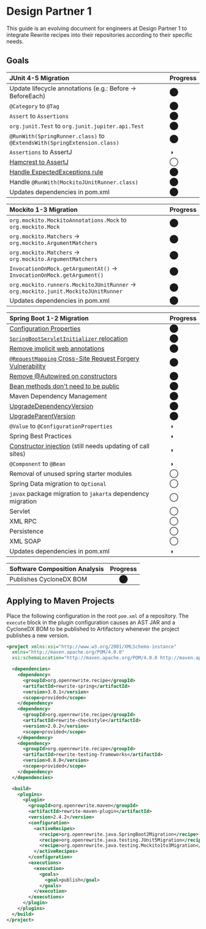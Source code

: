 # Design Partner 1

This guide is an evolving document for engineers at Design Partner 1 to integrate Rewrite recipes into their repositories according to their specific needs.

## Goals

| JUnit 4-5 Migration | Progress |
| :--- | :--- |
| Update lifecycle annotations (e.g.: Before -> BeforeEach)| ⬤ |
| `@Category` to `@Tag` | ⬤ |
| `Assert` to `Assertions` | ⬤ |
| `org.junit.Test` to `org.junit.jupiter.api.Test` | ⬤ |
| `@RunWith(SpringRunner.class)` to `@ExtendsWith(SpringExtension.class)` | ⬤ |
| `Assertions` to AssertJ | ◑ |
| [Hamcrest to AssertJ](https://github.com/openrewrite/rewrite-testing-frameworks/issues/8) | ◯ |
| [Handle ExpectedExceptions rule](https://github.com/openrewrite/rewrite-testing-frameworks/issues/9) | ⬤ |
| Handle `@RunWith(MockitoJUnitRunner.class)` | ⬤ |
| Updates dependencies in pom.xml | ⬤ |

| Mockito 1-3 Migration | Progress |
| :--- | :--- |
| `org.mockito.MockitoAnnotations.Mock` to `org.mockito.Mock` | ⬤ |
| `org.mockito.Matchers` -> `org.mockito.ArgumentMatchers` | ⬤ |
| `org.mockito.Matchers` -> `org.mockito.ArgumentMatchers` | ⬤ |
| `InvocationOnMock.getArgumentAt()` -> `InvocationOnMock.getArgument()` | ⬤ |
| `org.mockito.runners.MockitoJUnitRunner` -> `org.mockito.junit.MockitoJUnitRunner` | ⬤ |
| Updates dependencies in pom.xml | ⬤ |

| Spring Boot 1-2 Migration | Progress |
| :--- | :--- |
| [Configuration Properties](../java/spring/spring-boot-2-migration/springbootconfiguration.md) | ⬤ |
| [`SpringBootServletInitializer` relocation](../java/spring/spring-boot-2-migration/springbootservletinitializerpackage.md) | ⬤ |
| [Remove implicit web annotations](../java/spring/best-practices/implicitwebannotationnames.md) | ⬤ |
| [`@RequestMapping` Cross-Site Request Forgery Vulnerability](../java/spring/best-practices/norequestmappingannotation.md) | ⬤ |
| [Remove @Autowired on constructors](../java/spring/best-practices/noautowired.md) | ⬤ |
| [Bean methods don't need to be public](../java/spring/best-practices/beanmethodsnotpublic.md) | ⬤ |
| Maven Dependency Management | ⬤ |
| [UpgradeDependencyVersion](../maven/transforming-maven-poms/upgradedependencyversion.md) | ⬤ |
| [UpgradeParentVersion](../maven/transforming-maven-poms/upgradeparentversion.md) | ⬤ |
| `@Value` to `@ConfigurationProperties` | ◑ |
| Spring Best Practices | ◑ |
| [Constructor injection](../java/spring/best-practices/constructorinjection.md) \(still needs updating of call sites\) | ◑ |
| `@Component` to `@Bean` | ◑ |
| Removal of unused spring starter modules | ◯ |
| Spring Data migration to `Optional` | ◯ |
| `javax` package migration to `jakarta` dependency migration | ◯ |
| Servlet | ◯ |
| XML RPC | ◯ |
| Persistence | ◯ |
| XML SOAP | ◯ |
| Updates dependencies in pom.xml | ◑ |

| Software Composition Analysis | Progress |
| :--- | :---: |
| Publishes CycloneDX BOM | ⬤ |

## Applying to Maven Projects

Place the following configuration in the root `pom.xml` of a repository. The `execute` block in the plugin configuration causes an AST JAR and a CycloneDX BOM to be published to Artifactory whenever the project publishes a new version.

```xml
<project xmlns:xsi="http://www.w3.org/2001/XMLSchema-instance"
  xmlns="http://maven.apache.org/POM/4.0.0"
  xsi:schemaLocation="http://maven.apache.org/POM/4.0.0 http://maven.apache.org/maven-v4_0_0.xsd">

  <dependencies>
    <dependency>
      <groupId>org.openrewrite.recipe</groupId>
      <artifactId>rewrite-spring</artifactId>
      <version>3.0.1</version>
      <scope>provided</scope>
    </dependency>
    <dependency>
      <groupId>org.openrewrite.recipe</groupId>
      <artifactId>rewrite-checkstyle</artifactId>
      <version>2.0.2</version>
      <scope>provided</scope>
    </dependency>
    <dependency>
      <groupId>org.openrewrite.recipe</groupId>
      <artifactId>rewrite-testing-frameworks</artifactId>
      <version>0.8.0</version>
      <scope>provided</scope>
    </dependency>
  </dependencies>

  <build>
    <plugins>
      <plugin>
        <groupId>org.openrewrite.maven</groupId>
        <artifactId>rewrite-maven-plugin</artifactId>
        <version>2.4.2</version>
        <configuration>
          <activeRecipes>
            <recipe>org.openrewrite.java.SpringBoot2Migration</recipe>
            <recipe>org.openrewrite.java.testing.JUnit5Migration</recipe>
            <recipe>org.openrewrite.java.testing.Mockito1to3Migration</recipe>
          </activeRecipes>
        </configuration>
        <executions>
          <execution>
            <goals>
              <goal>publish</goal>
            </goals>
          </execution>
        </executions>
      </plugin>
    </plugins>
  </build>
</project>
```

